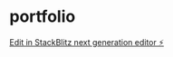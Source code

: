 # portfolio

[Edit in StackBlitz next generation editor ⚡️](https://stackblitz.com/~/github.com/Panosgr1983/portfolio)